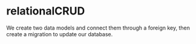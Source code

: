 # relationalCRUD
We create two data models and connect them through a foreign key, then create a migration to update our database.
